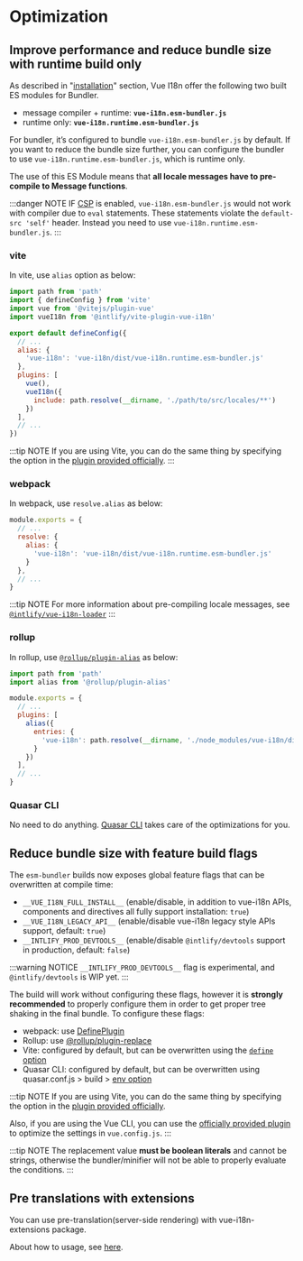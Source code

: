 # Optimization


## Improve performance and reduce bundle size with runtime build only

As described in "[installation](../installation##from-cdn-or-without-a-bundler)" section, Vue I18n offer the following two built ES modules for Bundler.

- message compiler + runtime: **`vue-i18n.esm-bundler.js`**
- runtime only: **`vue-i18n.runtime.esm-bundler.js`**

For bundler, it’s configured to bundle `vue-i18n.esm-bundler.js` by default. If you want to reduce the bundle size further, you can configure the bundler to use `vue-i18n.runtime.esm-bundler.js`, which is runtime only.

The use of this ES Module means that **all locale messages have to pre-compile to Message functions**.

:::danger NOTE
IF [CSP](https://developer.mozilla.org/en-US/docs/Web/HTTP/CSP) is enabled, `vue-i18n.esm-bundler.js` would not work with compiler due to `eval` statements. These statements violate the `default-src 'self'` header. Instead you need to use `vue-i18n.runtime.esm-bundler.js`.
:::

### vite

In vite, use `alias` option as below:

```js
import path from 'path'
import { defineConfig } from 'vite'
import vue from '@vitejs/plugin-vue'
import vueI18n from '@intlify/vite-plugin-vue-i18n'

export default defineConfig({
  // ...
  alias: {
    'vue-i18n': 'vue-i18n/dist/vue-i18n.runtime.esm-bundler.js'
  },
  plugins: [
    vue(),
    vueI18n({
      include: path.resolve(__dirname, './path/to/src/locales/**')
    })
  ],
  // ...
})
```

:::tip NOTE
If you are using Vite, you can do the same thing by specifying the option in the [plugin provided officially](https://github.com/intlify/bundle-tools/tree/main/packages/vite-plugin-vue-i18n).
:::

### webpack

In webpack, use `resolve.alias` as below:

```js
module.exports = {
  // ...
  resolve: {
    alias: {
      'vue-i18n': 'vue-i18n/dist/vue-i18n.runtime.esm-bundler.js'
    }
  },
  // ...
}
```

:::tip NOTE
For more information about pre-compiling locale messages, see [`@intlify/vue-i18n-loader`](https://github.com/intlify/vue-i18n-loader)
:::

### rollup

In rollup, use [`@rollup/plugin-alias`](https://github.com/rollup/plugins/tree/master/packages/alias) as below:

```js
import path from 'path'
import alias from '@rollup/plugin-alias'

module.exports = {
  // ...
  plugins: [
    alias({
      entries: {
        'vue-i18n': path.resolve(__dirname, './node_modules/vue-i18n/dist/vue-i18n.runtime.esm-bundler.js')
      }
    })
  ],
  // ...
}
```

### Quasar CLI

No need to do anything. [Quasar CLI](https://quasar.dev) takes care of the optimizations for you.

## Reduce bundle size with feature build flags

The `esm-bundler` builds now exposes global feature flags that can be overwritten at compile time:

- `__VUE_I18N_FULL_INSTALL__` (enable/disable, in addition to vue-i18n APIs, components and directives all fully support installation: `true`)
- `__VUE_I18N_LEGACY_API__` (enable/disable vue-i18n legacy style APIs support, default: `true`)
- `__INTLIFY_PROD_DEVTOOLS__` (enable/disable `@intlify/devtools` support in production, default: `false`)

:::warning NOTICE
`__INTLIFY_PROD_DEVTOOLS__` flag is experimental, and `@intlify/devtools` is WIP yet.
:::

The build will work without configuring these flags, however it is **strongly recommended** to properly configure them in order to get proper tree shaking in the final bundle. To configure these flags:

- webpack: use [DefinePlugin](https://webpack.js.org/plugins/define-plugin/)
- Rollup: use [@rollup/plugin-replace](https://github.com/rollup/plugins/tree/master/packages/replace)
- Vite: configured by default, but can be overwritten using the [`define` option](https://github.com/vitejs/vite/blob/a4133c073e640b17276b2de6e91a6857bdf382e1/src/node/config.ts#L72-L76)
- Quasar CLI: configured by default, but can be overwritten using quasar.conf.js > build > [env option](https://quasar.dev/quasar-cli/handling-process-env#adding-to-process-env)

:::tip NOTE
If you are using Vite, you can do the same thing by specifying the option in the [plugin provided officially](https://github.com/intlify/vite-plugin-vue-i18n).

Also, if you are using the Vue CLI, you can use the [officially provided plugin](https://github.com/intlify/vue-cli-plugin-i18n) to optimize the settings in `vue.config.js`.
:::

:::tip NOTE
The replacement value **must be boolean literals** and cannot be strings, otherwise the bundler/minifier will not be able to properly evaluate the conditions.
:::

## Pre translations with extensions

You can use pre-translation(server-side rendering) with vue-i18n-extensions package.

About how to usage, see [here](https://github.com/intlify/vue-i18n-extensions).

